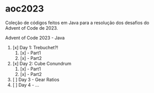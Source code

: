# aoc2023
Coleção de códigos feitos em Java para a resolução dos desafios do Advent of Code de 2023.

Advent of Code 2023 - Java

1. [x] Day 1: Trebuchet?!
	1. [x] - Part1
	2. [x] - Part2
2. [x] Day 2: Cube Conundrum
	1. [x] - Part1
	2. [x] - Part2
3. [ ] Day 3 - Gear Ratios
4. [ ] Day 4 - ...